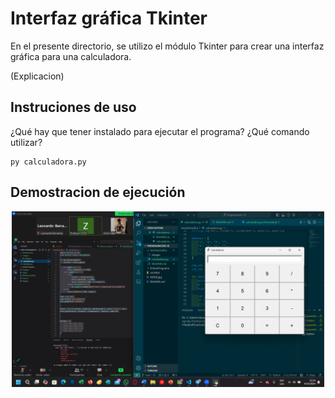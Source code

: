 # Interfaz gráfica Tkinter 

En el presente directorio, se utilizo el módulo Tkinter para crear una interfaz gráfica para una calculadora.

(Explicacion)

## Instruciones de uso

¿Qué hay que tener instalado para ejecutar el programa? ¿Qué comando utilizar?

```
py calculadora.py
```

## Demostracion de ejecución 

<p align="center">
  <img width="500" src="./images/image.png">
</p>